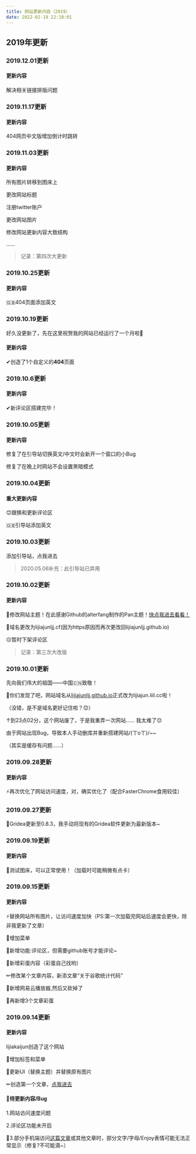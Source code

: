 ```yaml
---
title: 网站更新内容（2019）
date: 2022-02-19 22:10:01
---
```


## 2019年更新

### 2019.12.01更新

#### 更新内容

解决相关链接排版问题

### 2019.11.17更新

#### 更新内容

404网页中文版增加倒计时跳转

### 2019.11.03更新

#### 更新内容

所有图片转移到图床上

更改网站标题

注册twitter账户

更改网站图片

修改网站更新内容大致结构

......

> 记录：第四次大更新

### 2019.10.25更新

#### 更新内容

🇬🇧404页面添加英文

### 2019.10.19更新

好久没更新了，先在这里祝贺我的网站已经运行了一个月啦🎉

#### 更新内容

✔创造了1个自定义的**404**页面

### 2019.10.6更新

#### 更新内容

✔新评论区搭建完毕！

### 2019.10.05更新

#### 更新内容

修复了在引导站切换英文/中文时会新开一个窗口的小Bug

修复了在晚上时网站不会设置黑暗模式

### 2019.10.04更新

#### 重大更新内容

😊跟换和更新评论区

🇬🇧引导站添加英文

### 2019.10.03更新

添加引导站，点我进去

> 2020.05.06补充：此引导站已弃用

### 2019.10.02更新

#### 更新内容

💄修改网站主题！在此感谢Github的alterfang制作的Pan主题！[快点我进去看看！](https://github.com/alterfang/gridea-theme-pan)

🔗域名更改为lijiajunljj.cf(因为https原因而再次更改回lijiajunljj.github.io)

😔暂时下架评论区

> 记录：第三次大改版

### 2019.10.01更新

先向我们伟大的祖国——中国🇨🇳致敬！

🔗你们发现了吧，网站域名从[lijiajunljj.github.io](https://lijiajunljj.github.io)正式改为lijiajun.liil.cc啦！

（没错，是不是域名更好记住啦？😊）

↑到23点02分，这个网站废了，于是我重弄一次网站......
我太难了😔

由于网站出现Bug，导致本人手动删库并重新搭建网站/(ㄒoㄒ)/~~

（其实是缓存有问题......）

### 2019.09.28更新

#### 更新内容

⚡再次优化了网站访问速度，对，确实优化了（配合FasterChrome食用较佳）

### 2019.09.27更新

🎉Gridea更新至0.8.3，我手动将现有的Gridea软件更新为最新版本~

### 2019.09.19更新

#### 更新内容

🎉测试图床，可以正常使用！（加载时可能稍微有点卡）

### 2019.09.15更新

#### 更新内容

⚡替换网站所有图片，让访问速度加快（PS:第一次加载完网站后速度会更快，除非我更新了文章）

🔖增加菜单

🎉新增功能:评论区，但需要github账号才能评论~

🎁新增彩蛋内容（彩蛋自己找哟）

✏修改某个文章内容，新添文章“关于谷歌统计代码”

🔗新增网易云播放器,然后又砍掉了

🎁再新增3个文章彩蛋

### 2019.09.14更新

#### 更新内容

lijiakaijun创造了这个网站

🔖增加标签和菜单

💄更新UI（替换主题）并替换原有图片

✏创造第一个文章，[点我进去](https://lijiajunljj.github.io/post/one/)

#### 🐛待更新内容/Bug

1.网站访问速度问题

2.评论区功能未开启

🚨3.部分手机端访问[这篇文章](https://lijiajunljj.github.io/post/hello-gridea/)或其他文章时，部分文字/字母/Enjoy表情可能无法正常显示（修复?不可能滴~）